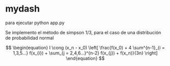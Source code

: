 # mydash
para ejecutar
python app.py

Se implemento el método de simpson 1/3, para el caso de una distribución de probabilidad normal

$$  
\begin{equation}
I \cong (x_n - x_0) \left[ \frac{f(x_0) + 4 \sum^{n-1}_{i = 1,3,5...} f(x_{i}) + \sum_{j = 2,4,6...}^{n-2} f(x_{j}) + f(x_n)}{3n} \right]
\end{equation}
$$
